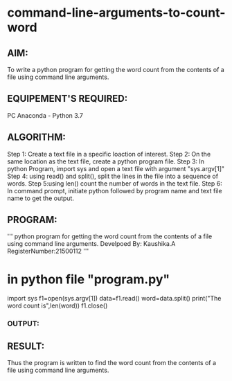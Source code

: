 # command-line-arguments-to-count-word
## AIM:
To write a python program for getting the word count from the contents of a file using command line arguments.
## EQUIPEMENT'S REQUIRED: 
PC
Anaconda - Python 3.7
## ALGORITHM: 
Step 1: Create a text file in a specific loaction of interest.
Step 2: On the same location as the text file, create a python program file.
Step 3: In python Program, import sys and open a text file with argument "sys.argv[1]"
Step 4: using read() and split(), split the lines in the file into a sequence of words.
Step 5:using len() count the number of words in the text file.
Step 6: In command prompt, initiate python followed by program name and text file name to get the output.

## PROGRAM:
'''
python program for getting the word count from the contents of a file using command line arguments.
Develpoed By: Kaushika.A
RegisterNumber:21500112
'''
# in python file "program.py"

import sys
f1=open(sys.argv[1])
data=f1.read()
word=data.split()
print("The word count is",len(word))
f1.close()

### OUTPUT:



## RESULT:
Thus the program is written to find the word count from the contents of a file using command line arguments.
